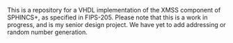 This is a repository for a VHDL implementation of the XMSS component of SPHINCS+, as specified in FIPS-205. Please note that this is a work in progress, and is my senior design project. We have yet to add addressing or random number generation.
